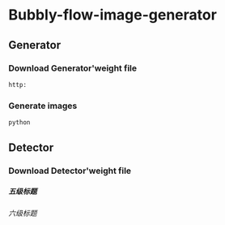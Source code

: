 Bubbly-flow-image-generator
=====

## Generator

### Download Generator'weight file
```python
http:
```

### Generate images
```python
python 
```

## Detector

### Download Detector'weight file


##### 五级标题
###### 六级标题
